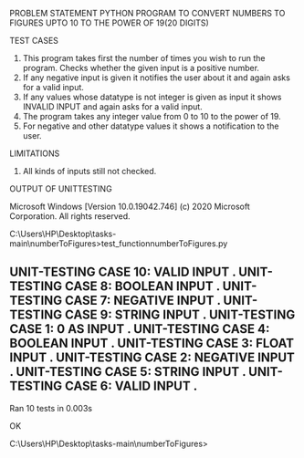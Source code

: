 PROBLEM STATEMENT
PYTHON PROGRAM TO CONVERT NUMBERS TO FIGURES UPTO 10 TO THE POWER OF 19(20 DIGITS)

TEST CASES
1. This program takes first the number of times you wish to run the program. Checks whether the given input is a positive number.
2. If any negative input is given it notifies the user about it and again asks for a valid input.
3. If any values whose datatype is not integer is given as input it shows INVALID INPUT and again asks for a valid input.
4. The program takes any integer value from 0 to 10 to the power of 19.
5. For negative and other datatype values it shows a notification to the user.

LIMITATIONS
1. All kinds of inputs still not checked.

OUTPUT OF UNITTESTING

Microsoft Windows [Version 10.0.19042.746]
(c) 2020 Microsoft Corporation. All rights reserved.

C:\Users\HP\Desktop\tasks-main\numberToFigures>test_functionnumberToFigures.py

UNIT-TESTING CASE 10: VALID INPUT
.
UNIT-TESTING CASE 8: BOOLEAN INPUT
.
UNIT-TESTING CASE 7: NEGATIVE INPUT
.
UNIT-TESTING CASE 9: STRING INPUT
.
UNIT-TESTING CASE 1: 0 AS INPUT
.
UNIT-TESTING CASE 4: BOOLEAN INPUT
.
UNIT-TESTING CASE 3: FLOAT INPUT
.
UNIT-TESTING CASE 2: NEGATIVE INPUT
.
UNIT-TESTING CASE 5: STRING INPUT
.
UNIT-TESTING CASE 6: VALID INPUT
.
----------------------------------------------------------------------
Ran 10 tests in 0.003s

OK

C:\Users\HP\Desktop\tasks-main\numberToFigures>